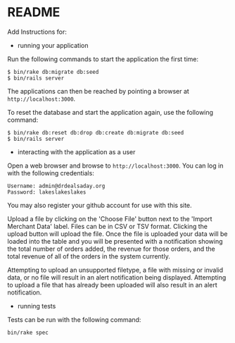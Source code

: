 README
======

Add Instructions for:

* running your application

Run the following commands to start the application the first time:

```
$ bin/rake db:migrate db:seed
$ bin/rails server
```

The applications can then be reached by pointing a browser at ```http://localhost:3000```.

To reset the database and start the application again, use the following command:

```
$ bin/rake db:reset db:drop db:create db:migrate db:seed
$ bin/rails server
```

* interacting with the application as a user

Open a web browser and browse to ```http://localhost:3000```. You can log in with the following credentials:

```
Username: admin@drdealsaday.org
Password: lakeslakeslakes
```

You may also register your github account for use with this site.

Upload a file by clicking on the 'Choose File' button next to the 'Import Merchant Data' label. Files can be in CSV or TSV format. Clicking the upload button will upload the file. Once the file is uploaded your data will be loaded into the table and you will be presented with a notification showing the total number of orders added, the revenue for those orders, and the total revenue of all of the orders in the system currently.

Attempting to upload an unsupported filetype, a file with missing or invalid data, or no file will result in an alert notification being displayed. Attempting to upload a file that has already been uploaded will also result in an alert notification.

* running tests

Tests can be run with the following command:

```
bin/rake spec
```
